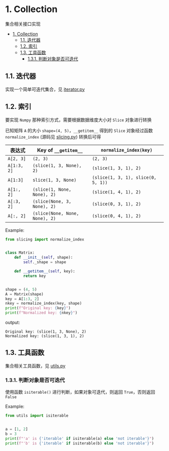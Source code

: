 # 1. Collection

集合相关接口实现

- [1. Collection](#1-collection)
  - [1.1. 迭代器](#11-迭代器)
  - [1.2. 索引](#12-索引)
  - [1.3. 工具函数](#13-工具函数)
    - [1.3.1. 判断对象是否可迭代](#131-判断对象是否可迭代)

## 1.1. 迭代器

实现一个简单可迭代集合，见 [iterator.py](./iterator.py)

## 1.2. 索引

要实现 `Numpy` 那种索引方式，需要根据数据维度大小对 `Slice` 对象进行转换

已知矩阵 `A` 的大小 `shape=(4, 5)`，`__getitem__` 得到的 `Slice` 对象经过函数 `normalize_index` (源码见 [slicing.py](./slicing.py)) 转换后可得

| 表达式 | Key of `__getitem__` | `normalize_index(key)` |
| ---- | ---- | ---- |
| `A[2, 3]` | `(2, 3)` | `(2, 3)` |
| `A[1:3, 2]` | `(slice(1, 3, None), 2)` | `(slice(1, 3, 1), 2)` |
| `A[1:3]` | `slice(1, 3, None)` | `(slice(1, 3, 1), slice(0, 5, 1))` |
| `A[1:, 2]` | `(slice(1, None, None), 2)` | `(slice(1, 4, 1), 2)` |
| `A[:3, 2]` | `(slice(None, 3, None), 2)` | `(slice(0, 3, 1), 2)` |
| `A[:, 2]` | `(slice(None, None, None), 2)` | `(slice(0, 4, 1), 2)` |

Example:

```python
from slicing import normalize_index


class Matrix:
    def __init__(self, shape):
        self._shape = shape

    def __getitem__(self, key):
        return key


shape = (4, 5)
A = Matrix(shape)
key = A[1:3, 2]
nkey = normalize_index(key, shape)
print(f"Original key: {key}")
print(f"Normalized key: {nkey}")
```

output:

```
Original key: (slice(1, 3, None), 2)
Normalized key: (slice(1, 3, 1), 2)
```

## 1.3. 工具函数

集合相关工具函数，见 [utils.py](./utils.py)

### 1.3.1. 判断对象是否可迭代

使用函数 `isiterable()` 进行判断，如果对象可迭代，则返回 `True`，否则返回 `False`

Example:

```python
from utils import isiterable


a = [1, 2]
b = 3
print(f"'a' is {'iterable' if isiterable(a) else 'not iterable'}")
print(f"'b' is {'iterable' if isiterable(b) else 'not iterable'}")
```
